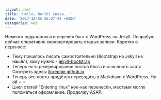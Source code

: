 ```yaml
---
layout: post
title: 'Hello, World! Снова...'
date: '2017-12-05 00:07:48 +0300'
categories: web
---
```


Немного подупоролся и перевёл блог с WordPress на Jekyll. Попробую сейчас оперативно сконвертировать старые записи.
Коротко о переносе:
- Тему пришлось писать самостоятельно (Bootstrap на Jekyll не нашёл), кому нужно - [jekyll-bootstrap](https://github.com/llorephie/jekyll-bootstrap)
- Теперь есть резервирование постов блога и основного сайта. Смотреть здесь: [llorephie.github.io](https://github.com/llorephie/llorephie.github.io)
- Теперь все посты придётся переводить в Markdown с WordPress. Ну ой =.=
- Цикл статей "Entering linux" кое-как перенесён, местами могло поломаться оформление. Продолжу ASAP.

